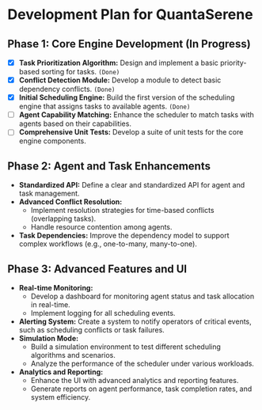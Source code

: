 # Development Plan for QuantaSerene

## Phase 1: Core Engine Development (In Progress)
- [x] **Task Prioritization Algorithm:** Design and implement a basic priority-based sorting for tasks. `(Done)`
- [x] **Conflict Detection Module:** Develop a module to detect basic dependency conflicts. `(Done)`
- [x] **Initial Scheduling Engine:** Build the first version of the scheduling engine that assigns tasks to available agents. `(Done)`
- [ ] **Agent Capability Matching:** Enhance the scheduler to match tasks with agents based on their capabilities.
- [ ] **Comprehensive Unit Tests:** Develop a suite of unit tests for the core engine components.

## Phase 2: Agent and Task Enhancements
- **Standardized API:** Define a clear and standardized API for agent and task management.
- **Advanced Conflict Resolution:**
    - Implement resolution strategies for time-based conflicts (overlapping tasks).
    - Handle resource contention among agents.
- **Task Dependencies:** Improve the dependency model to support complex workflows (e.g., one-to-many, many-to-one).

## Phase 3: Advanced Features and UI
- **Real-time Monitoring:**
    - Develop a dashboard for monitoring agent status and task allocation in real-time.
    - Implement logging for all scheduling events.
- **Alerting System:** Create a system to notify operators of critical events, such as scheduling conflicts or task failures.
- **Simulation Mode:**
    - Build a simulation environment to test different scheduling algorithms and scenarios.
    - Analyze the performance of the scheduler under various workloads.
- **Analytics and Reporting:**
    - Enhance the UI with advanced analytics and reporting features.
    - Generate reports on agent performance, task completion rates, and system efficiency.
